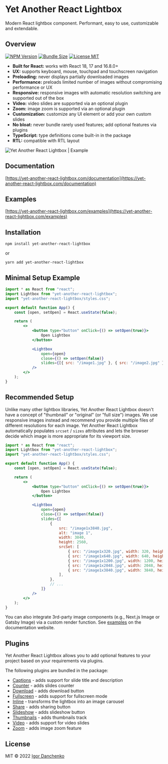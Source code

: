 # Yet Another React Lightbox

Modern React lightbox component. Performant, easy to use, customizable and extendable.

## Overview

[![NPM Version](https://img.shields.io/npm/v/yet-another-react-lightbox?color=blue)](https://www.npmjs.com/package/yet-another-react-lightbox)
[![Bundle Size](https://img.shields.io/bundlephobia/minzip/yet-another-react-lightbox?color=blue)](https://bundlephobia.com/package/yet-another-react-lightbox)
[![License MIT](https://img.shields.io/npm/l/yet-another-react-lightbox?color=blue)](https://github.com/igordanchenko/yet-another-react-lightbox/blob/main/LICENSE)

-   **Built for React:** works with React 18, 17 and 16.8.0+
-   **UX:** supports keyboard, mouse, touchpad and touchscreen navigation
-   **Preloading:** never displays partially downloaded images
-   **Performance:** preloads limited number of images without compromising performance or UX
-   **Responsive:** responsive images with automatic resolution switching are supported out of the box
-   **Video:** video slides are supported via an optional plugin
-   **Zoom:** image zoom is supported via an optional plugin
-   **Customization:** customize any UI element or add your own custom slides
-   **No bloat:** never bundle rarely used features; add optional features via plugins
-   **TypeScript:** type definitions come built-in in the package
-   **RTL:** compatible with RTL layout

![Yet Another React Lightbox | Example](https://yet-another-react-lightbox.com/images/example.jpg)

## Documentation

[https://yet-another-react-lightbox.com/documentation](https://yet-another-react-lightbox.com/documentation)

## Examples

[https://yet-another-react-lightbox.com/examples](https://yet-another-react-lightbox.com/examples)

## Installation

```shell
npm install yet-another-react-lightbox
```

or

```shell
yarn add yet-another-react-lightbox
```

## Minimal Setup Example

```jsx
import * as React from "react";
import Lightbox from "yet-another-react-lightbox";
import "yet-another-react-lightbox/styles.css";

export default function App() {
    const [open, setOpen] = React.useState(false);

    return (
        <>
            <button type="button" onClick={() => setOpen(true)}>
                Open Lightbox
            </button>

            <Lightbox
                open={open}
                close={() => setOpen(false)}
                slides={[{ src: "/image1.jpg" }, { src: "/image2.jpg" }, { src: "/image3.jpg" }]}
            />
        </>
    );
}
```

## Recommended Setup

Unlike many other lightbox libraries, Yet Another React Lightbox doesn't have a concept of "thumbnail" or "original"
(or "full size") images. We use responsive images instead and recommend you provide multiple files of different
resolutions for each image. Yet Another React Lightbox automatically populates `srcset` / `sizes` attributes and lets
the browser decide which image is more appropriate for its viewport size.

```jsx
import * as React from "react";
import Lightbox from "yet-another-react-lightbox";
import "yet-another-react-lightbox/styles.css";

export default function App() {
    const [open, setOpen] = React.useState(false);

    return (
        <>
            <button type="button" onClick={() => setOpen(true)}>
                Open Lightbox
            </button>

            <Lightbox
                open={open}
                close={() => setOpen(false)}
                slides={[
                    {
                        src: "/image1x3840.jpg",
                        alt: "image 1",
                        width: 3840,
                        height: 2560,
                        srcSet: [
                            { src: "/image1x320.jpg", width: 320, height: 213 },
                            { src: "/image1x640.jpg", width: 640, height: 427 },
                            { src: "/image1x1200.jpg", width: 1200, height: 800 },
                            { src: "/image1x2048.jpg", width: 2048, height: 1365 },
                            { src: "/image1x3840.jpg", width: 3840, height: 2560 },
                        ],
                    },
                    // ...
                ]}
            />
        </>
    );
}
```

You can also integrate 3rd-party image components (e.g., Next.js Image or Gatsby Image) via a custom render function.
See [examples](https://yet-another-react-lightbox.com/examples) on the documentation website.

## Plugins

Yet Another React Lightbox allows you to add optional features to your project based on your requirements via plugins.

The following plugins are bundled in the package:

-   [Captions](https://yet-another-react-lightbox.com/plugins/captions) - adds support for slide title and
    description
-   [Counter](https://yet-another-react-lightbox.com/plugins/counter) - adds slides counter
-   [Download](https://yet-another-react-lightbox.com/plugins/download) - adds download button
-   [Fullscreen](https://yet-another-react-lightbox.com/plugins/fullscreen) - adds support for fullscreen mode
-   [Inline](https://yet-another-react-lightbox.com/plugins/inline) - transforms the lightbox into an image carousel
-   [Share](https://yet-another-react-lightbox.com/plugins/share) - adds sharing button
-   [Slideshow](https://yet-another-react-lightbox.com/plugins/slideshow) - adds slideshow button
-   [Thumbnails](https://yet-another-react-lightbox.com/plugins/thumbnails) - adds thumbnails track
-   [Video](https://yet-another-react-lightbox.com/plugins/video) - adds support for video slides
-   [Zoom](https://yet-another-react-lightbox.com/plugins/zoom) - adds image zoom feature

## License

MIT © 2022 [Igor Danchenko](https://github.com/igordanchenko)
